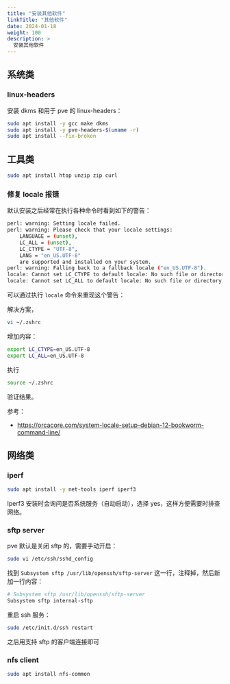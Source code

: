 ```yaml
---
title: "安装其他软件"
linkTitle: "其他软件"
date: 2024-01-18
weight: 100
description: >
  安装其他软件
---
```


## 系统类

### linux-headers

安装 dkms 和用于 pve 的 linux-headers：

```bash
sudo apt install -y gcc make dkms
sudo apt install -y pve-headers-$(uname -r)
sudo apt install --fix-broken
```

## 工具类

```bash
sudo apt install htop unzip zip curl
```

### 修复 locale 报错

默认安装之后经常在执行各种命令时看到如下的警告：

```bash
perl: warning: Setting locale failed.
perl: warning: Please check that your locale settings:
	LANGUAGE = (unset),
	LC_ALL = (unset),
	LC_CTYPE = "UTF-8",
	LANG = "en_US.UTF-8"
    are supported and installed on your system.
perl: warning: Falling back to a fallback locale ("en_US.UTF-8").
locale: Cannot set LC_CTYPE to default locale: No such file or directory
locale: Cannot set LC_ALL to default locale: No such file or directory
```

可以通过执行 `locale` 命令来重现这个警告：

解决方案，

```bash
vi ~/.zshrc
```

增加内容：

```bash
export LC_CTYPE=en_US.UTF-8
export LC_ALL=en_US.UTF-8
```

执行

```bash
source ~/.zshrc
```

验证结果。

参考：

- https://orcacore.com/system-locale-setup-debian-12-bookworm-command-line/

## 网络类

### iperf

```bash
sudo apt install -y net-tools iperf iperf3
```

Iperf3 安装时会询问是否系统服务（自动启动），选择 yes，这样方便需要时排查网络。

### sftp server

pve 默认是关闭 sftp 的，需要手动开启：

```bash
sudo vi /etc/ssh/sshd_config
```

找到 `Subsystem sftp /usr/lib/openssh/sftp-server` 这一行，注释掉，然后新加一行内容：

```bash
# Subsystem sftp /usr/lib/openssh/sftp-server
Subsystem sftp internal-sftp
```

重启 ssh 服务：

```bash
sudo /etc/init.d/ssh restart
```

之后用支持 sftp 的客户端连接即可

### nfs client

```bash
sudo apt install nfs-common
```

